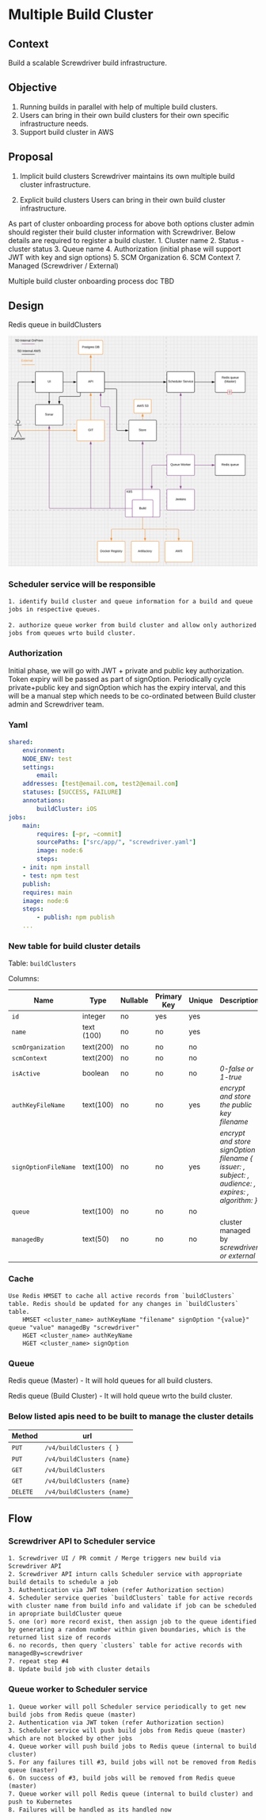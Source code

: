 # Multiple Build Cluster 

## Context

Build a scalable Screwdriver build infrastructure. 

## Objective 

1. Running builds in parallel with help of multiple build clusters.
2. Users can bring in their own build clusters for their own specific infrastructure needs.
3. Support build cluster in AWS

## Proposal

1. Implicit build clusters
	Screwdriver maintains its own multiple build cluster infrastructure.

2. Explicit build clusters
	Users can bring in their own build cluster infrastructure. 

As part of cluster onboarding process for above both options cluster admin should register their build cluster information with Screwdriver. Below details are required to register a build cluster.
	1. Cluster name
	2. Status - cluster status
	3. Queue name
	4. Authorization (initial phase will support JWT with key and sign options)
	5. SCM Organization
	6. SCM Context
	7. Managed (Screwdriver / External) 

Multiple build cluster onboarding process doc 
	TBD

## Design

Redis queue in buildClusters

![build-clusters-design.png](diagrams/build-clusters-design.png)


### Scheduler service will be responsible 
	1. identify build cluster and queue information for a build and queue jobs in respective queues.

	2. authorize queue worker from build cluster and allow only authorized jobs from queues wrto build cluster.

### Authorization
Initial phase, we will go with JWT + private and public key authorization. Token expiry will be passed as part of signOption. Periodically cycle private+public key and signOption which has the expiry interval, and this will be a manual step which needs to be co-ordinated between Build cluster admin and Screwdriver team.

### Yaml 

```yml
shared:
    environment:
    NODE_ENV: test
    settings:
        email:
    addresses: [test@email.com, test2@email.com]
    statuses: [SUCCESS, FAILURE]
    annotations:
        buildCluster: iOS
jobs:
    main:
        requires: [~pr, ~commit]
        sourcePaths: ["src/app/", "screwdriver.yaml"]
        image: node:6
        steps:
    - init: npm install
    - test: npm test
    publish:
    requires: main
    image: node:6
    steps:
        - publish: npm publish
    ...
```   
 
### New table for build cluster details
Table: `buildClusters`

Columns:

| Name | Type | Nullable | Primary Key | Unique | Description
| --- | --- | --- | --- | --- | --- |
| `id` | integer | no | yes | yes | |
| `name` | text (100) | no | no | yes | |
| `scmOrganization` | text(200) | no | no | no | |
| `scmContext` | text(200) | no | no | no | |
| `isActive` | boolean | no | no | no | *0-false or 1-true* |
| `authKeyFileName` | text(100) | no | no | yes | *encrypt and store the public key filename* |
| `signOptionFileName` | text(100) | no | no | yes | *encrypt and store signOption filename { issuer: , subject: , audience: , expires: , algorithm: }* |
| `queue` | text(100) | no | no | no | |
| `managedBy` | text(50) | no | no | no | cluster managed by *screwdriver or external* |


### Cache 

	Use Redis HMSET to cache all active records from `buildClusters` table. Redis should be updated for any changes in `buildClusters` table.
		HMSET <cluster_name> authKeyName "filename" signOption "{value}" queue "value" managedBy "screwdriver"
		HGET <cluster_name> authKeyName
		HGET <cluster_name> signOption

### Queue

Redis queue (Master) - It will hold queues for all build clusters. 

Redis queue (Build Cluster) - It will hold queue wrto the build cluster.


### Below listed apis need to be built to manage the cluster details

| Method | url |
| --- | --- |
| `PUT` | ` /v4/buildClusters { } ` |
| `PUT` | `	/v4/buildClusters {name} ` |
| `GET` | `	/v4/buildClusters ` |
| `GET` | `	/v4/buildClusters {name} ` |
| `DELETE` | ` /v4/buildClusters {name} ` |


## Flow
### Screwdriver API to Scheduler service

	1. Screwdriver UI / PR commit / Merge triggers new build via Screwdriver API
	2. Screwdriver API inturn calls Scheduler service with appropriate build details to schedule a job
	3. Authentication via JWT token (refer Authorization section)
	4. Scheduler service queries `buildClusters` table for active records with cluster name from build info and validate if job can be scheduled in apropriate buildCluster queue
	5. one (or) more record exist, then assign job to the queue identified by generating a random number within given boundaries, which is the returned list size of records
	6. no records, then query `clusters` table for active records with managedBy=screwdriver
	7. repeat step #4
	8. Update build job with cluster details

### Queue worker to Scheduler service  
    
    1. Queue worker will poll Scheduler service periodically to get new build jobs from Redis queue (master)
    2. Authentication via JWT token (refer Authorization section) 
    3. Scheduler service will push build jobs from Redis queue (master) which are not blocked by other jobs  
    4. Queue worker will push build jobs to Redis queue (internal to build cluster)
    5. For any failures till #3, build jobs will not be removed from Redis queue (master)
    6. On success of #3, build jobs will be removed from Redis queue (master)
    7. Queue worker will poll Redis queue (internal to build cluster) and push to Kubernetes
    8. Failures will be handled as its handled now     
